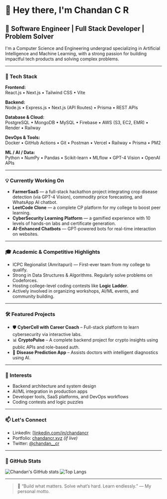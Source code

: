 # 👋 Hey there, I'm Chandan C R

## 🚀 Software Engineer | Full Stack Developer | Problem Solver

I'm a Computer Science and Engineering undergrad specializing in Artificial Intelligence and Machine Learning, with a strong passion for building impactful tech products and solving complex problems.

---

### 🔧 Tech Stack

**Frontend:**  
React.js • Next.js • Tailwind CSS • Vite

**Backend:**  
Node.js • Express.js • Next.js (API Routes) • Prisma • REST APIs

**Database & Cloud:**  
PostgreSQL • MongoDB • MySQL • Firebase • AWS (S3, EC2, EMR) • Render • Railway

**DevOps & Tools:**  
Docker • GitHub Actions • Git • Postman • Vercel • Railway • Prisma • PM2

**ML / AI / Data:**  
Python • NumPy • Pandas • Scikit-learn • MLflow • GPT-4 Vision • OpenAI APIs

---

### 💡 Currently Working On

- **FarmerSaaS** — a full-stack hackathon project integrating crop disease detection (via GPT-4 Vision), commodity price forecasting, and WhatsApp AI chatbot.
- **LeetCode Clone** — a complete CP platform for my college to boost peer learning.
- **CyberSecurity Learning Platform** — a gamified experience with 10 levels of hands-on labs and certificate generation.
- **AI-Enhanced Chatbots** — GPT-powered bots for real-time interaction on websites.

---

### 🎓 Academic & Competitive Highlights

- ICPC Regionalist (Amritapuri) — First-ever team from my college to qualify.
- Strong in Data Structures & Algorithms. Regularly solve problems on Codeforces.
- Hosting college-level coding contests like **Logic Ladder**.
- Actively involved in organizing workshops, AI/ML events, and community building.

---

### 🛠️ Featured Projects

- 🛡️ **CyberCell with Career Coach** – Full-stack platform to learn cybersecurity via interactive labs.
- 📊 **CryptoPulse** – A complete backend project for crypto insights using public APIs and role-based auth.
- 🤖 **Disease Prediction App** – Assists doctors with intelligent diagnostics using AI.

---

### 🧠 Interests

- Backend architecture and system design  
- AI/ML integration in production apps  
- Developer tools, SaaS platforms, and DevOps workflows  
- Coding contests and logic puzzles

---

### 📫 Let's Connect

- LinkedIn: [[linkedin.com/in/chandancr](https://www.linkedin.com/in/chandancr/](https://www.linkedin.com/in/chandan-c-r-/))
- Portfolio: [chandancr.xyz](https://chandancr.xyz) *(if live)*
- Twitter: [@chandan__cr](https://x.com/Chandancr_19)

---

### 📌 GitHub Stats

![Chandan's GitHub stats](https://github-readme-stats.vercel.app/api?username=chandancr&show_icons=true&theme=default)
![Top Langs](https://github-readme-stats.vercel.app/api/top-langs/?username=chandancr&layout=compact)

---

> 🧠 “Build what matters. Solve what’s hard. Learn endlessly.” — My personal motto.



<!--
**ViSiOnOp19cr/ViSiOnOp19cr** is a ✨ _special_ ✨ repository because its `README.md` (this file) appears on your GitHub profile.

Here are some ideas to get you started:

- 🔭 I’m currently working on ...
- 🌱 I’m currently learning ...
- 👯 I’m looking to collaborate on ...
- 🤔 I’m looking for help with ...
- 💬 Ask me about ...
- 📫 How to reach me: ...
- 😄 Pronouns: ...
- ⚡ Fun fact: ...
-->
